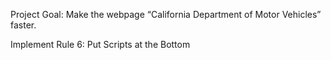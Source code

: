 Project Goal: Make the webpage “California Department of Motor Vehicles” faster.

Implement Rule 6: Put Scripts at the Bottom
